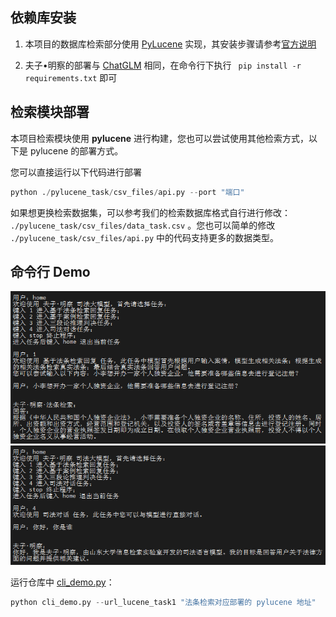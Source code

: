 ## 依赖库安装

1. 本项目的数据库检索部分使用 [PyLucene](https://lucene.apache.org/pylucene/index.html) 实现，其安装步骤请参考[官方说明](https://lucene.apache.org/pylucene/install.html)

2. 夫子•明察的部署与 [ChatGLM](https://github.com/THUDM/ChatGLM-6B/tree/main#%E4%BD%BF%E7%94%A8%E6%96%B9%E5%BC%8F) 相同，在命令行下执行 ` pip install -r requirements.txt` 即可

## 检索模块部署

本项目检索模块使用 **pylucene** 进行构建，您也可以尝试使用其他检索方式，以下是 pylucene 的部署方式。

您可以直接运行以下代码进行部署

```python
python ./pylucene_task/csv_files/api.py --port "端口"
```

如果想更换检索数据集，可以参考我们的检索数据库格式自行进行修改： `./pylucene_task/csv_files/data_task.csv`
。您也可以简单的修改 `./pylucene_task/csv_files/api.py` 中的代码支持更多的数据类型。

## 命令行 Demo

![img](../images/cli_demo_case1.png)
![img](../images/cli_demo_case2.png)

运行仓库中 [cli_demo.py](cli_demo.py)：

```python
python cli_demo.py --url_lucene_task1 "法条检索对应部署的 pylucene 地址"  --url_lucene_task2 "类案检索对应部署的 pylucene 地址"
```